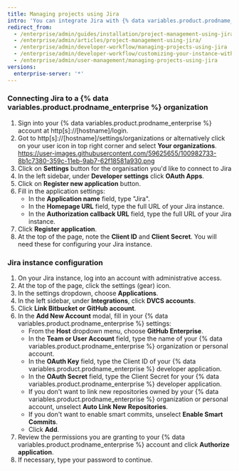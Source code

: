 ```yaml
---
title: Managing projects using Jira
intro: 'You can integrate Jira with {% data variables.product.prodname_enterprise %} for project management.'
redirect_from:
  - /enterprise/admin/guides/installation/project-management-using-jira/
  - /enterprise/admin/articles/project-management-using-jira/
  - /enterprise/admin/developer-workflow/managing-projects-using-jira
  - /enterprise/admin/developer-workflow/customizing-your-instance-with-integrations
  - /enterprise/admin/user-management/managing-projects-using-jira
versions:
  enterprise-server: '*'
---
```


### Connecting Jira to a {% data variables.product.prodname_enterprise %} organization

1. Sign into your {% data variables.product.prodname_enterprise %} account at http[s]://[hostname]/login.
1. Got to http[s]://[hostname]/settings/organizations or alternatively click on your user icon in top right corner and select **Your organizations**.
https://user-images.githubusercontent.com/59625655/100982733-8b1c7380-359c-11eb-9ab7-62f18581a930.png
1. Click on **Settings** button for the organisation you'd like to connect to Jira
1. In the left sidebar, under **Developer settings** click **OAuth Apps**.
1. Click on **Register new application** button.
1. Fill in the application settings:
    - In the **Application name** field, type "Jira".
    - In the **Homepage URL** field, type the full URL of your Jira instance.
    - In the **Authorization callback URL** field, type the full URL of your Jira instance.
1. Click **Register application**.
1. At the top of the page, note the **Client ID** and **Client Secret**. You will need these for configuring your Jira instance.

### Jira instance configuration

1. On your Jira instance, log into an account with administrative access.
1. At the top of the page, click the settings (gear) icon.
1. In the settings dropdown, choose **Applications**.
1. In the left sidebar, under **Integrations**, click **DVCS accounts**.
1. Click **Link Bitbucket or GitHub account**.
1. In the **Add New Account** modal, fill in your {% data variables.product.prodname_enterprise %} settings:
    - From the **Host** dropdown menu, choose **GitHub Enterprise**.
    - In the **Team or User Account** field, type the name of your {% data variables.product.prodname_enterprise %} organization or personal account.
    - In the **OAuth Key** field, type the Client ID of your {% data variables.product.prodname_enterprise %} developer application.
    - In the **OAuth Secret** field, type the Client Secret for your {% data variables.product.prodname_enterprise %} developer application.
    - If you don't want to link new repositories owned by your {% data variables.product.prodname_enterprise %} organization or personal account, unselect **Auto Link New Repositories**.
    - If you don't want to enable smart commits, unselect **Enable Smart Commits**.
    - Click **Add**.
1. Review the permissions you are granting to your {% data variables.product.prodname_enterprise %} account and click **Authorize application**.
1. If necessary, type your password to continue.
